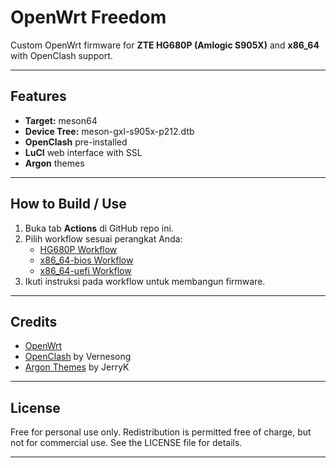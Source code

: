 # OpenWrt Freedom

Custom OpenWrt firmware for **ZTE HG680P (Amlogic S905X)** and **x86_64** with OpenClash support.

---

## Features

- **Target:** meson64
- **Device Tree:** meson-gxl-s905x-p212.dtb
- **OpenClash** pre-installed
- **LuCI** web interface with SSL
- **Argon** themes

---

## How to Build / Use

1. Buka tab **Actions** di GitHub repo ini.
2. Pilih workflow sesuai perangkat Anda:
   - [HG680P Workflow](https://github.com/batarok/openwrt-freedom/actions/workflows/hg680p.yaml)
   - [x86_64-bios Workflow](https://github.com/batarok/openwrt-freedom/actions/workflows/x86_64-bios.yaml)
   - [x86_64-uefi Workflow](https://github.com/batarok/openwrt-freedom/actions/workflows/x86_64-uefi.yaml)
3. Ikuti instruksi pada workflow untuk membangun firmware.

---

## Credits

- [OpenWrt](https://openwrt.org/)
- [OpenClash](https://github.com/vernesong/OpenClash) by Vernesong
- [Argon Themes](https://github.com/jerrykuku/luci-theme-argon) by JerryK

---

## License

Free for personal use only. Redistribution is permitted free of charge, but not for commercial use.
See the LICENSE file for details.

---
